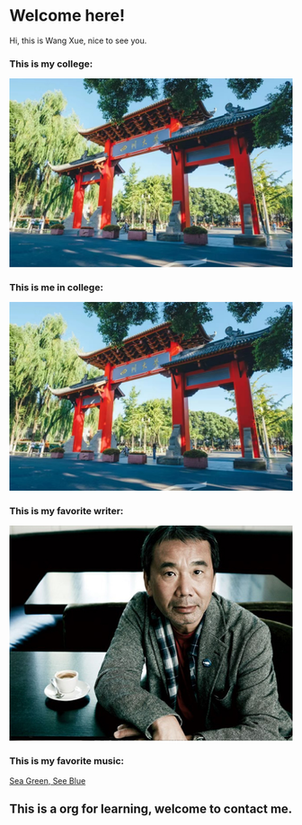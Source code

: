 # Welcome here!

Hi, this is Wang Xue, nice to see you.

### This is my college:
![My college](./assets/my_college.jpg)

### This is me in college:
![Me in college](./assets/my_college.jpg)

### This is my favorite writer:
![Haruki_Murakami](./assets/Haruki_Murakami.jpg)

### This is my favorite music:
[Sea Green, See Blue](https://music.163.com/#/song?id=2778146&market=baiduhd "music")

## This is a org for learning, welcome to contact me.
